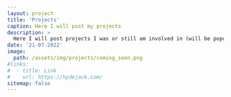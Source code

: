 ```yaml
---
layout: project
title: 'Projects'
caption: Here I will post my projects
description: >
  Here I will post projects I was or still am involved in (will be populated in the coming weeks).
date: '21-07-2022'
image: 
  path: /assets/img/projects/coming_soon.png
#links:
#  - title: Link
#    url: https://hydejack.com/
sitemap: false
---
```

